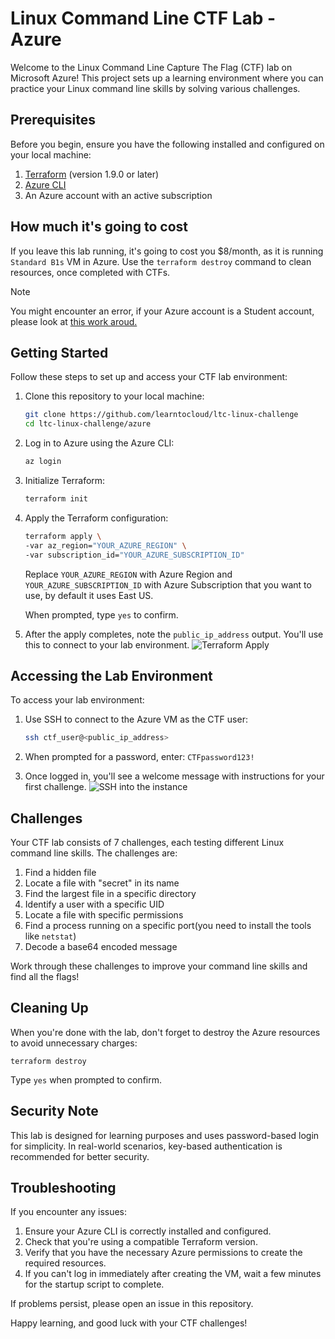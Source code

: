 # Linux Command Line CTF Lab - Azure

Welcome to the Linux Command Line Capture The Flag (CTF) lab on Microsoft Azure! This project sets up a learning environment where you can practice your Linux command line skills by solving various challenges.

## Prerequisites

Before you begin, ensure you have the following installed and configured on your local machine:

1. [Terraform](https://developer.hashicorp.com/terraform/install) (version 1.9.0 or later)
2. [Azure CLI](https://learn.microsoft.com/en-us/cli/azure/install-azure-cli)
3. An Azure account with an active subscription

## How much it's going to cost

If you leave this lab running, it's going to cost you $8/month, as it is running `Standard B1s` VM in Azure. Use the `terraform destroy` command to clean resources, once completed with CTFs.

> [!NOTE]  
> You might encounter an error, if your Azure account is a Student account, please look at [this work aroud.](https://github.com/g-now-zero/l2c-guides/blob/main/posts/ctf-azure-spot-instances-guide.md)

## Getting Started

Follow these steps to set up and access your CTF lab environment:

1. Clone this repository to your local machine:

    ``` sh
    git clone https://github.com/learntocloud/ltc-linux-challenge
    cd ltc-linux-challenge/azure
    ```

2. Log in to Azure using the Azure CLI:

    ``` sh
    az login
    ```

3. Initialize Terraform:

    ``` sh
    terraform init
    ```

4. Apply the Terraform configuration:

    ``` sh
    terraform apply \
    -var az_region="YOUR_AZURE_REGION" \
    -var subscription_id="YOUR_AZURE_SUBSCRIPTION_ID"
   ```

   Replace `YOUR_AZURE_REGION` with Azure Region and `YOUR_AZURE_SUBSCRIPTION_ID` with Azure Subscription that you want to use, by default it uses East US.

   When prompted, type `yes` to confirm.

5. After the apply completes, note the `public_ip_address` output. You'll use this to connect to your lab environment.
![Terraform Apply](./images/terraform-apply.png)

## Accessing the Lab Environment

To access your lab environment:

1. Use SSH to connect to the Azure VM as the CTF user:

    ``` sh
    ssh ctf_user@<public_ip_address>
    ```

2. When prompted for a password, enter: `CTFpassword123!`
3. Once logged in, you'll see a welcome message with instructions for your first challenge.
![SSH into the instance](./images/ssh-screenshot.png)

## Challenges

Your CTF lab consists of 7 challenges, each testing different Linux command line skills. The challenges are:

1. Find a hidden file
2. Locate a file with "secret" in its name
3. Find the largest file in a specific directory
4. Identify a user with a specific UID
5. Locate a file with specific permissions
6. Find a process running on a specific port(you need to install the tools like `netstat`)
7. Decode a base64 encoded message

Work through these challenges to improve your command line skills and find all the flags!

## Cleaning Up

When you're done with the lab, don't forget to destroy the Azure resources to avoid unnecessary charges:

`terraform destroy`

Type `yes` when prompted to confirm.

## Security Note

This lab is designed for learning purposes and uses password-based login for simplicity. In real-world scenarios, key-based authentication is recommended for better security.

## Troubleshooting

If you encounter any issues:

1. Ensure your Azure CLI is correctly installed and configured.
2. Check that you're using a compatible Terraform version.
3. Verify that you have the necessary Azure permissions to create the required resources.
4. If you can't log in immediately after creating the VM, wait a few minutes for the startup script to complete.

If problems persist, please open an issue in this repository.

Happy learning, and good luck with your CTF challenges!
